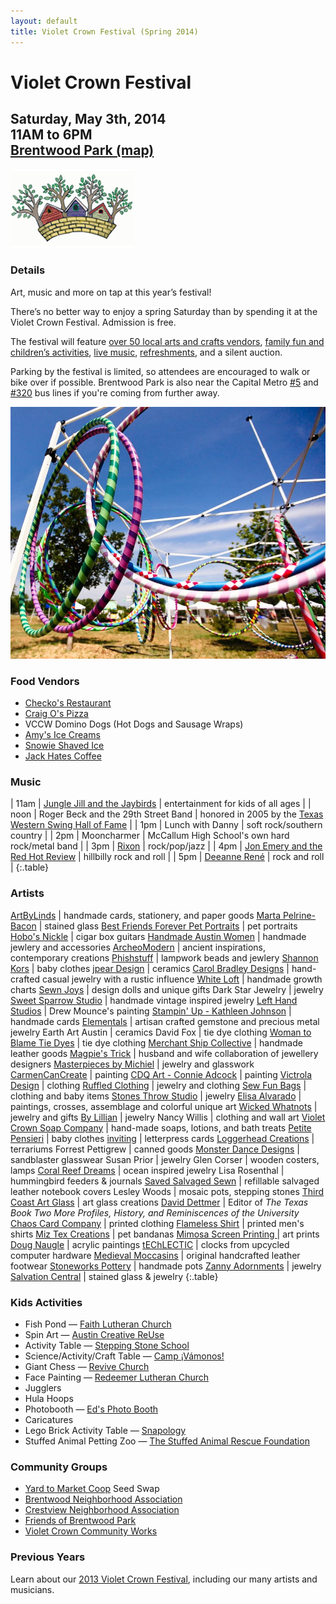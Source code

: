 ```yaml
---
layout: default
title: Violet Crown Festival (Spring 2014)
---
```

<div class="container">
	<div class="row">
		<div class="col-md-8">
			<h1>Violet Crown Festival</h1>
			<h2>
				Saturday, May 3th, 2014 <br>
				11AM to 6PM <br>
				<a href="https://plus.google.com/105953711653254975745/about?gl=us&amp;hl=en">Brentwood Park (map)</a>
			</h2>
		</div>
		<div class="col-md-4"><img src="img/Crown-facebook.jpg" class="img-responsive"></div>
	</div>
</div>

### Details

Art, music and more on tap at this year’s festival!

There’s no better way to enjoy a spring Saturday than by spending it at the
Violet Crown Festival. Admission is free.

The festival will feature
[over 50 local arts and crafts vendors](#artists),
[family fun and children’s activities](#kids-activities),
[live music](#music),
[refreshments](#food-vendors), and a silent auction.

Parking by the festival is limited, so attendees are encouraged to walk or 
bike over if possible.  Brentwood Park is also near the Capital Metro
[#5](http://www.capmetro.org/schedulemap.aspx?f1=005&s=1&d=1) and
[#320](http://www.capmetro.org/schedulemap.aspx?f1=320&s=1&d=1)
bus lines if you're coming from further away.

<img src="img/vccw_hoops.jpg" class="img-responsive well">

### Food Vendors

* [Checko's Restaurant](http://www.gotchekos.com)
* [Craig O's Pizza](http://www.craigositalian.com)
* VCCW Domino Dogs (Hot Dogs and Sausage Wraps)
* [Amy's Ice Creams](http://www.amysicecreams.com)
* [Snowie Shaved Ice](http://www.austinshavedice.com)
* [Jack Hates Coffee](http://www.jackhatescoffee.com)

### Music

| 11am | [Jungle Jill and the Jaybirds](http://www.myspace.com/junglejilljaybirds) | entertainment for kids of all ages |
| noon | Roger Beck and the 29th Street Band | honored in 2005 by the [Texas Western Swing Hall of Fame](http://thewesternartists.com/twshof.htm) |
|  1pm | Lunch with Danny | soft rock/southern country |
|  2pm | Mooncharmer | McCallum High School's own hard rock/metal band |
|  3pm | [Rixon](http://www.rixonmusic.com/) | rock/pop/jazz |
|  4pm | [Jon Emery and the Red Hot Review](http://www.jonemery.com/) | hillbilly rock and roll |
|  5pm | [Deeanne René](http://www.deannrene.com/) | rock and roll |
{:.table}

### Artists

[ArtByLinds](http://artbylinds.etsy.com) | handmade cards, stationery, and paper goods
[Marta Pelrine-Bacon](http://www.martapelrinebacon.com) | stained glass
[Best Friends Forever Pet Portraits](http://bestfriendsforeverpetportraits.blogspot.com/) | pet portraits
[Hobo's Nickle](https://www.facebook.com/HobosNickel) | cigar box guitars
[Handmade Austin Women](http://handmadeaustinwomen.com) | handmade jewlery and accessories
[ArcheoModern](http://Archeomoderndesigns.com) | ancient inspirations, contemporary creations
[Phishstuff](http://phishstuff.etsy.com) | lampwork beads and jewlery
[Shannon Kors](http://sksurfgirl.etsy.com) | baby clothes
[jpear Design](http://jpeardesign.etsy.com) | ceramics
[Carol Bradley Designs](https://www.facebook.com/CarolBradleyDesigns) | hand-crafted casual jewelry with a rustic influence
[White Loft](http://shopwhiteloft.com) | handmade growth charts
[Sewn Joys](http://sewnjoys.etsy.com) | design dolls and unique gifts
Dark Star Jewelry | jewelry
[Sweet Sparrow Studio](http://facebook.com/sweetsparrowstudio) | handmade vintage inspired jewelry
[Left Hand Studios](http://lefthandart.com) | Drew Mounce's painting
[Stampin' Up - Kathleen Johnson](http://Kathleenstamps.stampinup.net) | handmade cards
[Elementals](http://gems23rd.blogspot.com) | artisan crafted gemstone and precious metal jewelry
Earth Art Austin | ceramics
David Fox | tie dye clothing
[Woman to Blame Tie Dyes](http://womantoblametiedyes.com) | tie dye clothing
[Merchant Ship Collective](http://Mscleather.com) | handmade leather goods
[Magpie's Trick](http://magpiestrick.com) | husband and wife collaboration of jewellery designers
[Masterpieces by Michiel](http://masterpiecesbymichiel.com) | jewelry and glasswork
[CarmenCanCreate](http://carmencancreate.com) | painting
[CDQ Art - Connie Adcock](http://cdqart.com) | painting
[Victrola Design](http://etsy.com/shop/victroladesign) | clothing
[Ruffled Clothing](http://facebook.com/ruffledclothing) | jewelry and clothing
[Sew Fun Bags](http://facebook.com/sewfunbags) | clothing and baby items
[Stones Throw Studio](http://stonesthrowstudio.com) | jewelry
[Elisa Alvarado](http://elisaalvarado.etsy.com) | paintings, crosses, assemblage and colorful unique art
[Wicked Whatnots](http://wickedwhatnots.com) | jewelry and gifts
[By Lillian](http://bylillian.com) | jewelry
Nancy Willis | clothing and wall art
[Violet Crown Soap Company](http://Violetcrownsoap.com) | hand-made soaps, lotions, and bath treats
[Petite Pensieri](http://petitepensieri.etsy.com) | baby clothes
[inviting](http://inviting.myshopify.com/) | letterpress cards
[Loggerhead Creations](https://www.facebook.com/LoggerheadCreations) | terrariums
Forrest Pettigrew | canned goods
[Monster Dance Designs](http://monsterdancedesigns.com) | sandblaster glasswear
Susan Prior | jewelry
Glen Corser | wooden costers, lamps
[Coral Reef Dreams](http://coralreefdreams.com) | ocean inspired jewelry
Lisa Rosenthal | hummingbird feeders & journals
[Saved Salvaged Sewn](http://facebook.com/savedsalvagedsewn) | refillable salvaged leather notebook covers
Lesley Woods | mosaic pots, stepping stones
[Third Coast Art Glass](http://thirdcoastartglass.blog.com) | art glass creations
[David Dettmer](http://utpress.utexas.edu/index.php/books/dettex) | Editor of _The Texas Book Two More Profiles, History, and Reminiscences of the University_
[Chaos Card Company](http://www.chaoscardcompany.com/) | printed clothing
[Flameless Shirt](http://flamelessshirt.com) | printed men's shirts
[Miz Tex Creations](http://facebook.com/MizTexCreations) | pet bandanas
[Mimosa Screen Printing ](http://mimosascreenprinting.com) | art prints
[Doug Naugle](http://dougnaugle.com) | acrylic paintings
[tEChLECTIC](http://techlectic.com) | clocks from upcycled computer hardware
[Medieval Moccasins](http://medievalmoccasins.com) | original handcrafted leather footwear
[Stoneworks Pottery](http://etsy.com/shop/stoneworkspottery) | handmade pots
[Zanny Adornments](http://facebook.com/zannyadornments.love) | jewelry
[Salvation Central](http://www.salvationcentral.com/) | stained glass & jewelry
{:.table}

### Kids Activities

* Fish Pond &mdash; [Faith Lutheran Church](http://www.faithlutheranaustin.org/)
* Spin Art &mdash; [Austin Creative ReUse](http://austincreativereuse.org/)
* Activity Table &mdash; [Stepping Stone School](http://www.steppingstoneschool.com/)
* Science/Activity/Craft Table &mdash; [Camp ¡Vámonos!](http://www.campvamonos.com/)
* Giant Chess &mdash; [Revive Church](http://revivechurchtx.com/)
* Face Painting &mdash; [Redeemer Lutheran Church](http://redeemer.net)
* Jugglers
* Hula Hoops
* Photobooth &mdash; [Ed's Photo Booth](http://www.edsphotobooth.com/)
* Caricatures
* Lego Brick Activity Table &mdash; [Snapology](http://snapology.com)
* Stuffed Animal Petting Zoo &mdash; [The Stuffed Animal Rescue Foundation](http://thesarf.org/)

### Community Groups

* [Yard to Market Coop](http://yardtomarket.coop) Seed Swap
* [Brentwood Neighborhood Association](brentwoodaustin.blogspot.com)
* [Crestview Neighborhood Association](http://www.crestviewna.org/)
* [Friends of Brentwood Park](http://friendsofbrentwoodpark.org/)
* [Violet Crown Community Works](http://violetcrowncommunity.com/about/)

### Previous Years

Learn about our [2013 Violet Crown Festival](vcf_2013.html), including our many artists and musicians.
